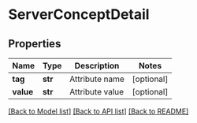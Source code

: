 # ServerConceptDetail

## Properties
Name | Type | Description | Notes
------------ | ------------- | ------------- | -------------
**tag** | **str** | Attribute name  | [optional] 
**value** | **str** | Attribute value  | [optional] 

[[Back to Model list]](../README.md#documentation-for-models) [[Back to API list]](../README.md#documentation-for-api-endpoints) [[Back to README]](../README.md)



